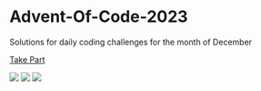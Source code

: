 # Advent-Of-Code-2023

Solutions for daily coding challenges for the month of December

[Take Part](https://adventofcode.com/2023)

![](https://img.shields.io/badge/day%20📅-6-blue)
![](https://img.shields.io/badge/stars%20⭐-11-yellow)
![](https://img.shields.io/badge/days%20completed-5-red)
